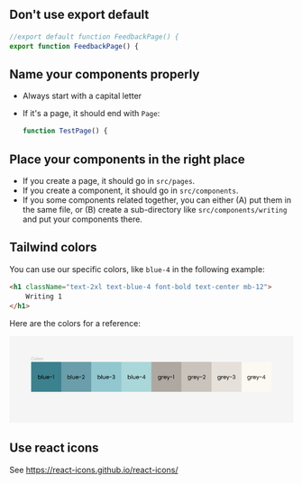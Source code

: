 ## Don't use export default

```ts
//export default function FeedbackPage() {
export function FeedbackPage() {
```

## Name your components properly

- Always start with a capital letter

- If it's a page, it should end with `Page`:

    ```ts
    function TestPage() {
    ````

## Place your components in the right place

- If you create a page, it should go in `src/pages`.
- If you create a component, it should go in `src/components`.
- If you some components related together, you can either (A) put them in the
same file, or (B) create a sub-directory like `src/components/writing` and put
your components there.


## Tailwind colors

You can use our specific colors, like `blue-4` in the following example:

```html
<h1 className="text-2xl text-blue-4 font-bold text-center mb-12">
    Writing 1
</h1>
```

Here are the colors for a reference:

![](./diagrams/color-palette.png)


## Use react icons

See https://react-icons.github.io/react-icons/
